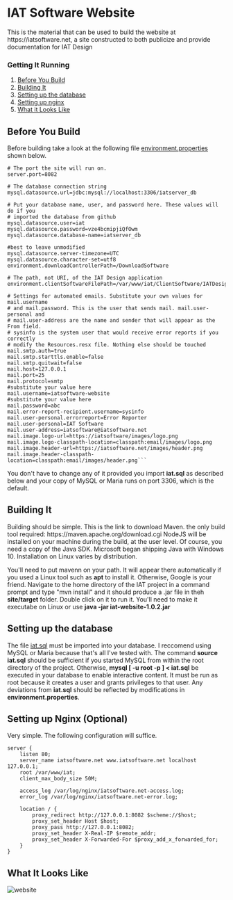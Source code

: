 # IAT Software Website
<p>This is the material that can be used to build the website at https://iatsoftware.net, a site constructed to both publicize and provide documentation for IAT Design</p>

### Getting It Running
<ol>
	<li><a href="#before-building">Before You Build</a></li>
  <li><a href="#building">Building It</a></li>
  <li><a href="#database">Setting up the database</a></li>
  <li><a href="#nginx">Setting up nginx</a></li>
  <li><a href="#screenshots">What it Looks Like</a></li>
</ol>



<h2 id="before-building">Before You Build</h2>

<p>Before building take a look at the following file <a href="server/src/mail/resources/environment.properties">environment.properties</a> shown below.</p>
	
	
``` properties
# The port the site will run on.
server.port=8082

# The database connection string
mysql.datasource.url=jdbc:mysql://localhost:3306/iatserver_db

# Put your database name, user, and password here. These values will do if you 
# imported the database from github
mysql.datasource.user=iat
mysql.datasource.password=vze4bcmipjiQfOwm
mysql.datasource.database-name=iatserver_db

#best to leave unmodified
mysql.datasource.server-timezone=UTC
mysql.datasource.character-set=utf8
environment.downloadControllerPath=/DownloadSoftware

# The path, not URI, of the IAT Design application
environment.clientSoftwareFilePath=/var/www/iat/ClientSoftware/IATDesign.zip

# Settings for automated emails. Substitute your own values for mail.username 
# and mail.password. This is the user that sends mail. mail.user-personal and 
# mail.user-address are the name and sender that will appear as the From field.
# sysinfo is the system user that would receive error reports if you correctly
# modify the Resources.resx file. Nothing else should be touched
mail.smtp.auth=true
mail.smtp.starttls.enable=false
mail.smtp.quitwait=false
mail.host=127.0.0.1
mail.port=25
mail.protocol=smtp
#substitute your value here
mail.username=iatsoftware-website
#substitute your value here
mail.password=abc
mail.error-report-recipient.username=sysinfo
mail.user-personal.errorreport=Error Reporter
mail.user-personal=IAT Software
mail.user-address=iatsoftware@iatsoftware.net
mail.image.logo-url=https://iatsoftware/images/logo.png
mail.image.logo-classpath-location=classpath:email/images/logo.png
mail.image.header-url=https://iatsoftware.net/images/header.png
mail.image.header-classpath-location=classpath:email/images/header.png```
```

<p>You don't have to change any of it provided you import <b>iat.sql</b> as described below and your copy of MySQL or Maria runs on port 3306, which is the default.</p>

<h2 id="building">Building It</h2>
Building should be simple. This is the link to download Maven. the only build tool required: https://maven.apache.org/download.cgi  NodeJS will be installed on your machine during the build, at the user level. Of course, you need a copy of the Java SDK. Microsoft began shipping Java with Windows 10. Installation on Linux varies by distribution.</p>
<p>You'll need to put mavenn on your path. It will appear there automatically if you used a Linux tool such as <b>apt</b> to install it. Otherwise, Google is your friend. Navigate to the home directory of the IAT project in a command prompt and type "mvn install" and it should produce a .jar file in theh <b>site/target</b> folder. Double click on it to run it. You'll need to make it executabe on Linux or use <b>java -jar iat-website-1.0.2.jar</b></p>


<h2 id="database">Setting up the database</h2>

<p>The file <a href="https://github.com/mkjanda/IAT-Website/blob/master/iat.sql">iat.sql</a> must be imported into your database. I reccomend using MySQL or Maria because that's all I've tested with. The command <b>source iat.sql</b> should be sufficient if you started MySQL from within the root directory of the project. Otherwise, <b>mysql [ -u root -p ] < iat.sql</b> be executed in your database to enable interactive content. It must be run as root because it creates a user and grants privileges to that user. Any deviations from <b>iat.sql</b> should be reflected by modifications in <b>environment.properties</b>.</a>
  
  
<h2 id="nginx">Setting up Nginx (Optional)</h2>

Very simple. The following configuration will suffice.

``` nginx
server {
  	listen 80;
	server_name iatsoftware.net www.iatsoftware.net localhost 127.0.0.1;
	root /var/www/iat;
	client_max_body_size 50M;

	access_log /var/log/nginx/iatsoftware.net-access.log;
	error_log /var/log/nginx/iatsoftware.net-error.log;

  	location / {
		proxy_redirect http://127.0.0.1:8082 $scheme://$host;
		proxy_set_header Host $host;
		proxy_pass http://127.0.0.1:8082;
		proxy_set_header X-Real-IP $remote_addr;
		proxy_set_header X-Forwarded-For $proxy_add_x_forwarded_for;
	}
}
```

<h2 id="screenshots">What It Looks Like</h2>

![website](https://user-images.githubusercontent.com/35156960/156902902-5e430709-eccb-4927-b9cf-48845d322633.gif)


